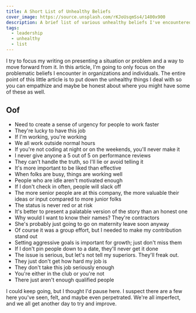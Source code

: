 ```yaml
---
title: A Short List of Unhealthy Beliefs
cover_image: https://source.unsplash.com/rKJoUsqmSs4/1400x900
description: A brief list of various unhealthy beliefs I've encountered in organizations that impede progress and often hurt people.
tags:
  - leadership
  - unhealthy
  - list
---
```

I try to focus my writing on presenting a situation or problem and a way to move forward from it. In this article, I'm going to only focus on the problematic beliefs I encounter in organizations and individuals. The entire point of this little article is to put down the unhealthy things I deal with so you can empathize and maybe be honest about where you might have some of these as well.

## Oof

- Need to create a sense of urgency for people to work faster
- They're lucky to have this job
- If I'm working, you're working
- We all work outside normal hours
- If you're not coding at night or on the weekends, you'll never make it
- I never give anyone a 5 out of 5 on performance reviews
- They can't handle the truth, so I'll lie or avoid telling it
- It's more important to be liked than effective
- When folks are busy, things are working well
- People who are idle aren't motivated enough
- If I don't check in often, people will slack off
- The more senior people are at this company, the more valuable their ideas or input compared to more junior folks
- The status is never red or at risk
- It's better to present a palatable version of the story than an honest one
- Why would I want to know their names? They're contractors
- She's probably just going to go on maternity leave soon anyway
- Of course it was a group effort, but I needed to make my contribution stand out
- Setting aggressive goals is important for growth; just don't miss them
- If I don't pin people down to a date, they'll never get it done
- The issue is serious, but let's not tell my superiors. They'll freak out.
- They just don't get how hard my job is
- They don't take this job seriously enough
- You're either in the club or you're not
- There just aren't enough qualified people

I could keep going, but I thought I'd pause here. I suspect there are a few here you've seen, felt, and maybe even perpetrated. We're all imperfect, and we all get another day to try and improve.